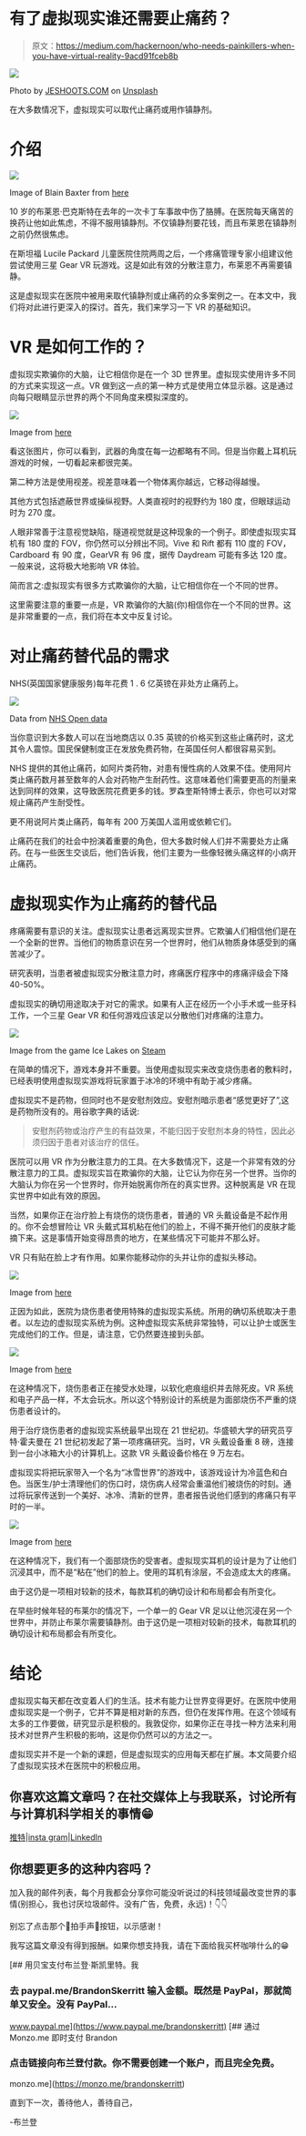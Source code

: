 # 有了虚拟现实谁还需要止痛药？

> 原文：<https://medium.com/hackernoon/who-needs-painkillers-when-you-have-virtual-reality-9acd91fceb8b>

![](img/ea828b4026bcb40b2ea4a5f79ea0338e.png)

Photo by [JESHOOTS.COM](https://unsplash.com/photos/xGtHjC_QNJM?utm_source=unsplash&utm_medium=referral&utm_content=creditCopyText) on [Unsplash](https://unsplash.com/search/photos/virtual-reality?utm_source=unsplash&utm_medium=referral&utm_content=creditCopyText)

在大多数情况下，虚拟现实可以取代止痛药或用作镇静剂。

# 介绍

![](img/2b4e30770c724a73e53fd2cf22ba8929.png)

Image of Blain Baxter from [here](http://blainebaxterracing.com/news.html)

10 岁的布莱恩·巴克斯特在去年的一次卡丁车事故中伤了胳膊。在医院每天痛苦的换药让他如此焦虑，不得不服用镇静剂。不仅镇静剂要花钱，而且布莱恩在镇静剂之前仍然很焦虑。

在斯坦福 Lucile Packard 儿童医院住院两周之后，一个疼痛管理专家小组建议他尝试使用三星 Gear VR 玩游戏。这是如此有效的分散注意力，布莱恩不再需要镇静。

这是虚拟现实在医院中被用来取代镇静剂或止痛药的众多案例之一。在本文中，我们将对此进行更深入的探讨。首先，我们来学习一下 VR 的基础知识。

# VR 是如何工作的？

虚拟现实欺骗你的大脑，让它相信你是在一个 3D 世界里。虚拟现实使用许多不同的方式来实现这一点。VR 做到这一点的第一种方式是使用立体显示器。这是通过向每只眼睛显示世界的两个不同角度来模拟深度的。

![](img/e21f6f2b78ce4409e7f1c88d6cb5d1e0.png)

Image from [here](https://www.androidauthority.com/virtual-reality-work-702049/)

看这张图片，你可以看到，武器的角度在每一边都略有不同。但是当你戴上耳机玩游戏的时候，一切看起来都很完美。

第二种方法是使用视差。视差意味着一个物体离你越远，它移动得越慢。

其他方式包括遮蔽世界或操纵视野。人类直视时的视野约为 180 度，但眼球运动时为 270 度。

人眼非常善于注意视觉缺陷，隧道视觉就是这种现象的一个例子。即使虚拟现实耳机有 180 度的 FOV，你仍然可以分辨出不同。Vive 和 Rift 都有 110 度的 FOV，Cardboard 有 90 度，GearVR 有 96 度，据传 Daydream 可能有多达 120 度。一般来说，这将极大地影响 VR 体验。

简而言之:虚拟现实有很多方式欺骗你的大脑，让它相信你在一个不同的世界。

这里需要注意的重要一点是，VR 欺骗你的大脑(你)相信你在一个不同的世界。这是非常重要的一点，我们将在本文中反复讨论。

# 对止痛药替代品的需求

NHS(英国国家健康服务)每年花费 1 . 6 亿英镑在非处方止痛药上。

![](img/04bf5818a5f18ecee1c2e01e02853ffb.png)

Data from [NHS Open data](http://opendata.nhs.uk/)

当你意识到大多数人可以在当地商店以 0.35 英镑的价格买到这些止痛药时，这尤其令人震惊。国民保健制度正在发放免费药物，在英国任何人都很容易买到。

NHS 提供的其他止痛药，如阿片类药物，对患有慢性病的人效果不佳。使用阿片类止痛药数月甚至数年的人会对药物产生耐药性。这意味着他们需要更高的剂量来达到同样的效果，这导致医院花费更多的钱。罗森奎斯特博士表示，你也可以对常规止痛药产生耐受性。

更不用说阿片类止痛药，每年有 200 万美国人滥用或依赖它们。

止痛药在我们的社会中扮演着重要的角色，但大多数时候人们并不需要处方止痛药。在与一些医生交谈后，他们告诉我，他们主要为一些像轻微头痛这样的小病开止痛药。

# 虚拟现实作为止痛药的替代品

疼痛需要有意识的关注。虚拟现实让患者远离现实世界。它欺骗人们相信他们是在一个全新的世界。当他们的物质意识在另一个世界时，他们从物质身体感受到的痛苦减少了。

研究表明，当患者被虚拟现实分散注意力时，疼痛医疗程序中的疼痛评级会下降 40-50%。

虚拟现实的确切用途取决于对它的需求。如果有人正在经历一个小手术或一些牙科工作，一个三星 Gear VR 和任何游戏应该足以分散他们对疼痛的注意力。

![](img/1ef0419b8f54218920cd14828c2ac467.png)

Image from the game Ice Lakes on [Steam](https://store.steampowered.com/app/393430/Ice_Lakes/)

在简单的情况下，游戏本身并不重要。当使用虚拟现实来改变烧伤患者的敷料时，已经表明使用虚拟现实游戏将玩家置于冰冷的环境中有助于减少疼痛。

虚拟现实不是药物，但同时也不是安慰剂效应。安慰剂暗示患者“感觉更好了”,这是药物所没有的。用谷歌字典的话说:

> 安慰剂药物或治疗产生的有益效果，不能归因于安慰剂本身的特性，因此必须归因于患者对该治疗的信任。

医院可以用 VR 作为分散注意力的工具。在大多数情况下，这是一个非常有效的分散注意力的工具。虚拟现实旨在欺骗你的大脑，让它认为你在另一个世界。当你的大脑认为你在另一个世界时，你开始脱离你所在的真实世界。这种脱离是 VR 在现实世界中如此有效的原因。

当然，如果你正在治疗脸上有烧伤的烧伤患者，普通的 VR 头戴设备是不起作用的。你不会想冒险让 VR 头戴式耳机粘在他们的脸上，不得不撕开他们的皮肤才能摘下来。这是事情开始变得昂贵的地方，在某些情况下可能并不那么好。

VR 只有贴在脸上才有作用。如果你能移动你的头并让你的虚拟头移动。

![](img/2a38a32257dcf1d74d76e989692ba131.png)

Image from [here](https://www.wired.com/story/opioids-havent-solved-chronic-pain-maybe-virtual-reality-can/)

正因为如此，医院为烧伤患者使用特殊的虚拟现实系统。所用的确切系统取决于患者。以左边的虚拟现实系统为例。这种虚拟现实系统非常独特，可以让护士或医生完成他们的工作。但是，请注意，它仍然要连接到头部。

![](img/2d44364041ed0ff0813800bb23b9006c.png)

Image from [here](https://www.wired.com/story/opioids-havent-solved-chronic-pain-maybe-virtual-reality-can/)

在这种情况下，烧伤患者正在接受水处理，以软化疤痕组织并去除死皮。VR 系统和电子产品一样，不太会玩水。所以这个特别设计的系统是为面部烧伤不严重的烧伤患者设计的。

用于治疗烧伤患者的虚拟现实系统最早出现在 21 世纪初。华盛顿大学的研究员亨特·霍夫曼在 21 世纪初发起了第一项疼痛研究。当时，VR 头戴设备重 8 磅，连接到一台小冰箱大小的计算机上。这款 VR 头戴设备价格在 9 万左右。

虚拟现实将把玩家带入一个名为“冰雪世界”的游戏中，该游戏设计为冷蓝色和白色。当医生/护士清理他们的伤口时，烧伤病人经常会重温他们被烧伤的时刻。通过将玩家传送到一个美好、冰冷、清新的世界，患者报告说他们感到的疼痛只有平时的一半。

![](img/d2c2fbd1f62eeef477ab46ea36dd102b.png)

Image from [here](http://www.vrtherapynews.com/helping-you-with/virtual-reality-therapy-for-pain-management/)

在这种情况下，我们有一个面部烧伤的受害者。虚拟现实耳机的设计是为了让他们沉浸其中，而不是“粘在”他们的脸上。使用的耳机有涂层，不会造成太大的疼痛。

由于这仍是一项相对较新的技术，每款耳机的确切设计和布局都会有所变化。

在早些时候年轻的布莱尔的情况下，一个单一的 Gear VR 足以让他沉浸在另一个世界中，并防止布莱尔需要镇静剂。由于这仍是一项相对较新的技术，每款耳机的确切设计和布局都会有所变化。

# 结论

虚拟现实每天都在改变着人们的生活。技术有能力让世界变得更好。在医院中使用虚拟现实是一个例子，它并不算是相对新的东西，但仍在发挥作用。在这个领域有太多的工作要做，研究显示是积极的。我敦促你，如果你正在寻找一种方法来利用技术对世界产生积极的影响，这是你仍然可以的方法之一。

虚拟现实并不是一个新的课题，但是虚拟现实的应用每天都在扩展。本文简要介绍了虚拟现实技术在医院中的积极应用。

## 你喜欢这篇文章吗？在社交媒体上与我联系，讨论所有与计算机科学相关的事情😁

[推特](https://twitter.com/brandon_skerrit)|[insta gram](http://instagram.com/brandon.codes)|[LinkedIn](https://www.linkedin.com/in/brandonls/)

## 你想要更多的这种内容吗？

加入我的邮件列表，每个月我都会分享你可能没听说过的科技领域最改变世界的事情(别担心，我也讨厌垃圾邮件。没有广告，免费，永远)！👇👇

别忘了点击那个👏拍手声👏按钮，以示感谢！

我写这篇文章没有得到报酬。如果你想支持我，请在下面给我买杯咖啡什么的😁

[](https://www.paypal.me/brandonskerritt) [## 用贝宝支付布兰登·斯凯里特。我

### 去 paypal.me/BrandonSkerritt 输入金额。既然是 PayPal，那就简单又安全。没有 PayPal…

www.paypal.me](https://www.paypal.me/brandonskerritt) [](https://monzo.me/brandonskerritt) [## 通过 Monzo.me 即时支付 Brandon

### 点击链接向布兰登付款。你不需要创建一个账户，而且完全免费。

monzo.me](https://monzo.me/brandonskerritt) 

直到下一次，善待他人，善待自己，

-布兰登